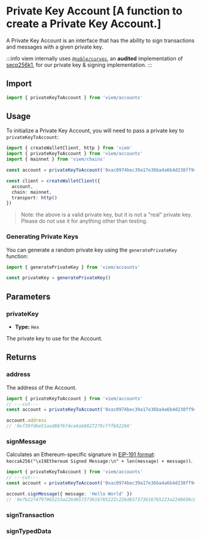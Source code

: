 # Private Key Account [A function to create a Private Key Account.]

A Private Key Account is an interface that has the ability to sign transactions and messages with a given private key.

:::info
viem internally uses [`@noble/curves`](https://github.com/paulmillr/noble-curves), an **audited** implementation of [secp256k1](https://www.secg.org/sec2-v2.pdf), for our private key & signing implementation.
:::

## Import

```ts twoslash
import { privateKeyToAccount } from 'viem/accounts'
```

## Usage

To initialize a Private Key Account, you will need to pass a private key to `privateKeyToAccount`:

```ts twoslash
import { createWalletClient, http } from 'viem'
import { privateKeyToAccount } from 'viem/accounts'
import { mainnet } from 'viem/chains'

const account = privateKeyToAccount('0xac0974bec39a17e36ba4a6b4d238ff944bacb478cbed5efcae784d7bf4f2ff80') // [!code focus]

const client = createWalletClient({
  account,
  chain: mainnet,
  transport: http()
})
```

> Note: the above is a valid private key, but it is not a "real" private key. Please do not use it for anything other than testing.

### Generating Private Keys

You can generate a random private key using the `generatePrivateKey` function:

```ts twoslash
import { generatePrivateKey } from 'viem/accounts'

const privateKey = generatePrivateKey()
```

## Parameters

### privateKey

- **Type:** `Hex`

The private key to use for the Account.

## Returns

### address

The address of the Account.

```ts twoslash
import { privateKeyToAccount } from 'viem/accounts'
// ---cut---
const account = privateKeyToAccount('0xac0974bec39a17e36ba4a6b4d238ff944bacb478cbed5efcae784d7bf4f2ff80')

account.address
// '0xf39fd6e51aad88f6f4ce6ab8827279cfffb92266'
```

### signMessage

Calculates an Ethereum-specific signature in [EIP-191 format](https://eips.ethereum.org/EIPS/eip-191): `keccak256("\x19Ethereum Signed Message:\n" + len(message) + message))`.

```ts twoslash
import { privateKeyToAccount } from 'viem/accounts'
// ---cut---
const account = privateKeyToAccount('0xac0974bec39a17e36ba4a6b4d238ff944bacb478cbed5efcae784d7bf4f2ff80')

account.signMessage({ message: 'Hello World' })
// '0x7b2274797065223a226d657373616765222c226d657373616765223a2248656c6c6f20576f726c64227d'
```

### signTransaction

### signTypedData
